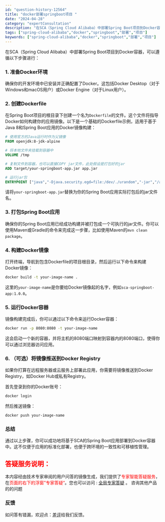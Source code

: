 ```yaml
---
id: "question-history-12564"
title: "docker部署springboot项目 "
date: "2024-04-28"
category: "expertConsultation"
description: "在SCA（Spring Cloud Alibaba）中部署Spring Boot项目到Docker容器，可以遵循以下步骤进行：### 1. 准备Docker环境确保你的开发环境中已安装并正确配置了Docker。这包括Docker Desktop（对于Windows和macOS用户）或Docker E"
tags: ["spring-cloud-alibaba","docker","springboot","部署","项目"]
keywords: ["spring-cloud-alibaba","docker","springboot","部署","项目"]
---
```


在SCA（Spring Cloud Alibaba）中部署Spring Boot项目到Docker容器，可以遵循以下步骤进行：

### 1. 准备Docker环境
确保你的开发环境中已安装并正确配置了Docker。这包括Docker Desktop（对于Windows和macOS用户）或Docker Engine（对于Linux用户）。

### 2. 创建Dockerfile
在Spring Boot项目的根目录下创建一个名为`Dockerfile`的文件。这个文件将指导Docker如何构建你的应用镜像。以下是一个基础的Dockerfile示例，适用于基于Java 8和Spring Boot应用的Docker镜像构建：

```Dockerfile
# 使用官方的Java运行时作为父镜像
FROM openjdk:8-jdk-alpine

# 将本地文件夹挂载到容器中
VOLUME /tmp

# 复制文件到容器，也可以直接COPY jar文件，此处假设是打包好的jar
ADD target/your-springboot-app.jar app.jar

# 运行jar包
ENTRYPOINT ["java","-Djava.security.egd=file:/dev/./urandom","-jar","/app.jar"]
```

请将`your-springboot-app.jar`替换为你的Spring Boot应用实际打包后的jar文件名。

### 3. 打包Spring Boot应用
确保你的Spring Boot应用已经成功构建并被打包成一个可执行的jar文件。你可以使用Maven或Gradle的命令来完成这一步骤，比如使用Maven的`mvn clean package`。

### 4. 构建Docker镜像
打开终端，导航到包含Dockerfile的项目根目录，然后运行以下命令来构建Docker镜像：

```bash
docker build -t your-image-name .
```

这里的`your-image-name`是你要给Docker镜像起的名字，例如`sca-springboot-app:1.0.0`。

### 5. 运行Docker容器
镜像构建完成后，你可以通过以下命令来运行Docker容器：

```bash
docker run -p 8080:8080 -t your-image-name
```

这会启动一个新的容器，并将主机的8080端口映射到容器内的8080端口，使得你可以通过浏览器访问应用。

### 6. （可选）将镜像推送到Docker Registry
如果你打算在远程服务器或云服务上部署此应用，你需要将镜像推送到Docker Registry，如Docker Hub或私有Registry。

首先登录到你的Docker账号：

```bash
docker login
```

然后推送镜像：

```bash
docker push your-image-name
```

### 总结
通过以上步骤，你可以成功地将基于SCA的Spring Boot应用部署到Docker容器中。这不仅便于应用的标准化部署，也便于跨环境的一致性和可移植性管理。
## <font color="#FF0000">答疑服务说明：</font> 

本内容经由技术专家审阅的用户问答的镜像生成，我们提供了<font color="#FF0000">专家智能答疑服务</font>，在<font color="#FF0000">页面的右下的浮窗”专家答疑“</font>。您也可以访问 : [全局专家答疑](https://opensource.alibaba.com/chatBot) 。 咨询其他产品的的问题

### 反馈
如问答有错漏，欢迎点：[差评](https://ai.nacos.io/user/feedbackByEnhancerGradePOJOID?enhancerGradePOJOId=12657)给我们反馈。
